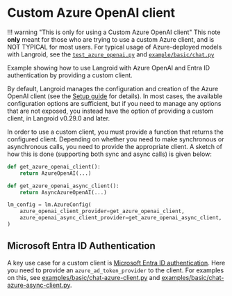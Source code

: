 # Custom Azure OpenAI client

!!! warning "This is only for using a Custom Azure OpenAI client"
    This note **only** meant for those who are trying to use a custom Azure client,
    and is NOT TYPICAL for most users. For typical usage of Azure-deployed models with Langroid, see
    the [`test_azure_openai.py`](https://github.com/langroid/langroid/blob/main/tests/main/test_azure_openai.py) and
    [`example/basic/chat.py`](https://github.com/langroid/langroid/blob/main/examples/basic/chat.py)


Example showing how to use Langroid with Azure OpenAI and Entra ID
authentication by providing a custom client.



By default, Langroid manages the configuration and creation 
of the Azure OpenAI client (see the [Setup guide](https://langroid.github.io/langroid/quick-start/setup/#microsoft-azure-openai-setupoptional)
for details). In most cases, the available configuration options
are sufficient, but if you need to manage any options that
are not exposed, you instead have the option of providing a custom
client, in Langroid v0.29.0 and later. 

In order to use a custom client, you must provide a function that
returns the configured client. Depending on whether you need to make
synchronous or asynchronous calls, you need to provide the appropriate
client. A sketch of how this is done (supporting both sync and async calls)
is given below:

```python
def get_azure_openai_client():
    return AzureOpenAI(...)

def get_azure_openai_async_client():
    return AsyncAzureOpenAI(...)

lm_config = lm.AzureConfig(
    azure_openai_client_provider=get_azure_openai_client,
    azure_openai_async_client_provider=get_azure_openai_async_client,
)
```

## Microsoft Entra ID Authentication

A key use case for a custom client is [Microsoft Entra ID authentication](https://learn.microsoft.com/en-us/azure/ai-services/openai/how-to/managed-identity).
Here you need to provide an `azure_ad_token_provider` to the client. 
For examples on this, see [examples/basic/chat-azure-client.py](https://github.com/langroid/langroid/blob/main/examples/basic/chat-azure-client.py) 
and [examples/basic/chat-azure-async-client.py](https://github.com/langroid/langroid/blob/main/examples/basic/chat-azure-async-client.py).
